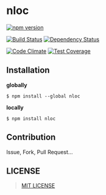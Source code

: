 # nloc

[![npm version](https://badge.fury.io/js/nloc.svg)](https://badge.fury.io/js/nloc)

[![Build Status](https://travis-ci.org/Naxmeify/nloc.svg?branch=master)](https://travis-ci.org/Naxmeify/nloc)
[![Dependency Status](https://gemnasium.com/Naxmeify/nloc.svg)](https://gemnasium.com/Naxmeify/nloc)

[![Code Climate](https://codeclimate.com/github/Naxmeify/nloc/badges/gpa.svg)](https://codeclimate.com/github/Naxmeify/nloc)
[![Test Coverage](https://codeclimate.com/github/Naxmeify/nloc/badges/coverage.svg)](https://codeclimate.com/github/Naxmeify/nloc/coverage)

## Installation
**globally**
```
$ npm install --global nloc
```
**locally**
```
$ npm install nloc
```


## Contribution

Issue, Fork, Pull Request...

## LICENSE
> [MIT LICENSE](https://github.com/Naxmeify/nloc/blob/master/LICENSE)

